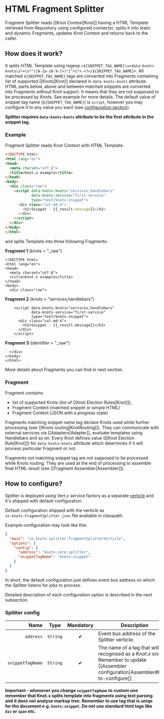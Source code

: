 # HTML Fragment Splitter
Fragment Splitter reads [[Knot Context|Knot]] having a HTML Template retrieved from Repository using configured connector, splits it into 
static and dynamic Fragments, updates Knot Context and returns back to the caller.

## How does it work?
It splits HTML Template using regexp 
`<${SNIPPET_TAG_NAME}\s+data-knotx-knots\s*=\s*"([A-Za-z0-9-]+)"[^>]*>.+?</${SNIPPET_TAG_NAME}>`.
All matched `${SNIPPET_TAG_NAME}` tags are converted into Fragments containing list of supported 
[[Knots|Knot]] declared in `data-knotx-knots` attribute. HTML parts below, above and between matched 
snippets are converted into Fragments without Knot support. It means that they are not supposed to be 
processed by Knots. See example for more details.
The default value of snippet tag name (`${SNIPPET_TAG_NAME}`) is `script`, however you may configure
it to any value you want (see [configuration section](#how-to-configure)).


**Splitter requires `data-knotx-knots` attribute to be the first attribute in the snippet tag.**

### Example
Fragment Splitter reads Knot Context with HTML Template:
```html
<!DOCTYPE html>
<html lang="en">
<head>
  <meta charset="utf-8">
  <title>Knot.x example</title>
</head>
<body>
  <div class="row">
    <script data-knotx-knots="services,handlebars"
            data-knotx-service="first-service"
            type="text/knotx-snippet">
      <div class="col-md-4">
        <h2>Snippet - {{_result.message}}</h2>
      </div>
    </script>
  </div>
</body>
</html>
```
and splits Template into three following Fragments:

**Fragment 1** (knots = "_raw")
```
<!DOCTYPE html>
<html lang="en">
<head>
  <meta charset="utf-8">
  <title>Knot.x example</title>
</head>
<body>
  <div class="row">
```
**Fragment 2** (knots = "services,handlebars")
```
    <script data-knotx-knots="services,handlebars"
            data-knotx-service="first-service"
            type="text/knotx-snippet">
      <div class="col-md-4">
        <h2>Snippet - {{_result.message}}</h2>
      </div>
    </script>
```
**Fragment 3** (identifier = "_raw")
```
  </div>
</body>
</html>
```

More details about Fragments you can find in next section.

### Fragment
Fragment contains: 
- list of supported Knots (list of [[Knot Election Rules|Knot]]), 
- Fragment Content (matched snippet or simple HTML)
- Fragment Context (JSON with a progress state)

Fragments matching snippet name tag declare Knots used while further processing (see [[Knots routing|KnotRouting]]). 
They can communicate with external services via [[Adapters|Adapter]], evaluate templates using 
Handlebars and so on. Every Knot defines value ([[Knot Election Rule|Knot]]) for `data-knotx-knots` 
attribute which determines if it will process particular Fragment or not.

Fragments not matching snippet tag are not supposed to be processed while Knots routing. They are 
used at the end of processing to assemble final HTML result (see [[Fragment Assembler|Assembler]]).

## How to configure?
Splitter is deployed using Vert.x service factory as a separate [verticle](http://vertx.io/docs/apidocs/io/vertx/core/Verticle.html) and it's shipped with default configuration.

Default configuration shipped with the verticle as `io.knotx.FragmentSplitter.json` file available in classpath.

Example configuration may look like this:
```json
{
  "main": "io.knotx.splitter.FragmentSplitterVerticle",
  "options": {
    "config": {
      "address": "knotx.core.splitter",
      "snippetTagName": "knotx:snippet"
    }
  }
}
```
In short, the default configuration just defines event bus address on which the Splitter listens for jobs to process.

Detailed description of each configuration option is described in the next subsection.

### Splitter config

| Name                        | Type                                | Mandatory      | Description  |
|-------:                     |:-------:                            |:-------:       |-------|
| `address`                   | `String`                            | &#10004;       | Event bus address of the Splitter verticle. |
| `snippetTagName`            | `String`                            | &#10004;       | The name of a tag that will be recognised as a Knot.x snippet. Remember to update [[Assembler configuration\|Assembler#how-to-configure]] |

**Important - whenever you change `snippetTagName` to custom one remember that Knot.x splits 
template into fragments using text parsing and it does not analyse markup tree. Remember to use tag
that is uniqe for the document e.g. `knotx:snippet`. Do not use standard html tags like `div` or 
`span` etc.**

